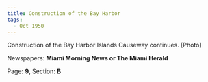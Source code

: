 ```yaml
---  
title: Construction of the Bay Harbor  
tags:  
  - Oct 1950  
---  
```

  
Construction of the Bay Harbor Islands Causeway continues. [Photo]  
  
Newspapers: **Miami Morning News or The Miami Herald**  
  
Page: **9**, Section: **B** 
